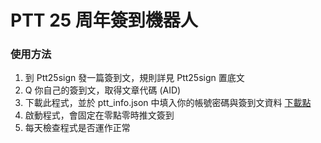 # PTT 25 周年簽到機器人
### 使用方法
1. 到 Ptt25sign 發一篇簽到文，規則詳見 Ptt25sign 置底文
2. Q 你自己的簽到文，取得文章代碼 (AID)
3. 下載此程式，並於 ptt_info.json 中填入你的帳號密碼與簽到文資料 [下載點](https://github.com/PttCodingMan/PTT_bots/releases)
4. 啟動程式，會固定在零點零時推文簽到
5. 每天檢查程式是否運作正常
